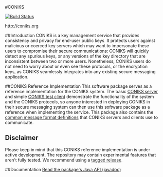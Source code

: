 #CONIKS

[![Build Status](https://travis-ci.org/coniks-sys/coniks-ref-implementation.svg?branch=master)](https://travis-ci.org/coniks-sys/coniks-ref-implementation)

http://coniks.org

##Introduction
CONIKS is a key management service that provides consistency and privacy for end-user public keys. It protects users against malicious or coerced key servers which may want to impersonate these users to compromise their secure communications: CONIKS will quickly detect any spurious keys, or any versions of the key directory that are inconsistent between two or more users. Nonetheless, CONIKS users do not need to worry about or even see these protocols, or the encryption keys, as CONIKS seamlessly integrates into any existing secure messaging application.

##CONIKS Reference Implementation
This software package serves as a reference implementation for the CONIKS system. The basic [CONIKS server](https://github.com/citp/coniks-ref-implementation/tree/master/coniks_server) and simple [CONIKS test client](https://github.com/citp/coniks-ref-implementation/tree/master/coniks_test_client) demonstrate the functionality of the system and the CONIKS protocols, so anyone interested in deploying CONIKS in their secure messaging system can then use this software package as a reference when implementing the service. This package also contains the [common message format definitions](https://github.com/citp/coniks-ref-implementation/tree/master/coniks_common) that CONIKS servers and clients use to communicate. 

## Disclaimer
Please keep in mind that this CONIKS reference implementation is under active development. The repository may contain experimental features that aren't fully tested. We recommend using a [tagged release](https://github.com/citp/coniks-ref-implementation/releases).

##Documentation
[Read the package's Java API (javadoc)](https://coniks-sys.github.io/coniks-ref-implementation/)
